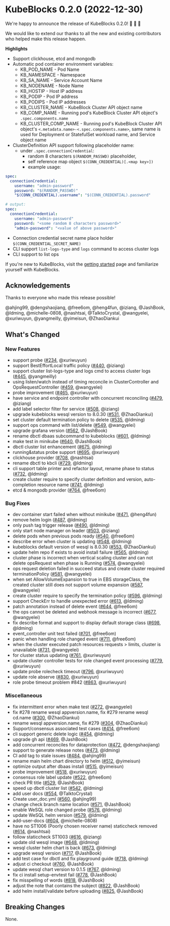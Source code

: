 # KubeBlocks 0.2.0 (2022-12-30)

We're happy to announce the release of KubeBlocks 0.2.0! 🚀 🎉 🎈

We would like to extend our thanks to all the new and existing contributors who helped make this release happen.

**Highlights**

* Support clickhouse, etcd and mongodb
* Automatic pod container environment variables:
  * KB_POD_NAME - Pod Name
  * KB_NAMESPACE - Namespace
  * KB_SA_NAME - Service Account Name
  * KB_NODENAME - Node Name
  * KB_HOSTIP - Host IP address
  * KB_PODIP -  Pod IP address
  * KB_PODIPS - Pod IP addresses
  * KB_CLUSTER_NAME - KubeBlock Cluster API object name
  * KB_COMP_NAME - Running pod's KubeBlock Cluster API object's `.spec.components.name`
  * KB_CLUSTER_COMP_NAME - Running pod's KubeBlock Cluster API object's `<.metadata.name>-<.spec.components.name>`, same name is used for Deployment or StatefulSet workload name, and Service object name
* ClusterDefinition API support following placeholder name:
  * under `.spec.connectionCredential`:
    * random 8 characters `$(RANDOM_PASSWD)` placeholder, 
    * self reference map object `$(CONN_CREDENTIAL)[.<map key>])`
    * example usage:
  
```yaml
spec:
  connectionCredential:
    username: "admin-password" 
    password: "$(RANDOM_PASSWD)"
    "$(CONN_CREDENTIAL).username": "$(CONN_CREDENTIAL).password"

# output:
spec:
  connectionCredential:
    username: "admin-password" 
    password: "<some random 8 characters password>"
    "admin-password": "<value of above password>"
```

  * Connection credential secret name place holder `$(CONN_CREDENTIAL_SECRET_NAME)`
  * CLI support `list-logs-type` and `logs` command to access cluster logs
  * CLI support to list ops

If you're new to KubeBlocks, visit the [getting started](https://kubeblocks.io) page and
familiarize yourself with KubeBlocks.

## Acknowledgements

Thanks to everyone who made this release possible!

@ahjing99, @dengshaojiang, @free6om, @heng4fun, @iziang, @JashBook, @ldming, @michelle-0808, @nashtsai, @TalktoCrystal, @wangyelei, @xuriwuyun, @yangmeilly, @yimeisun, @ZhaoDiankui

## What's Changed

### New Features
-  support probe ([#234](https://github.com/apecloud/kubeblocks/pull/234), @xuriwuyun)
-  support BestEffortLocal traffic policy ([#440](https://github.com/apecloud/kubeblocks/pull/440), @iziang)
-  support cluster list-logs-type and logs cmd to access cluster logs ([#445](https://github.com/apecloud/kubeblocks/pull/445), @yangmeilly)
-  using listen/watch instead of timing reconcile in ClusterController and OpsRequestController ([#459](https://github.com/apecloud/kubeblocks/pull/459), @wangyelei)
-  probe improvement ([#465](https://github.com/apecloud/kubeblocks/pull/465), @xuriwuyun)
-  have service and endpoint controller with concurrent reconciling ([#479](https://github.com/apecloud/kubeblocks/pull/479), @iziang)
-  add label selector filter for service ([#508](https://github.com/apecloud/kubeblocks/pull/508), @iziang)
-  upgrade kubeblocks wesql version to 8.0.30 ([#531](https://github.com/apecloud/kubeblocks/pull/531), @ZhaoDiankui)
-  set cluster default termination policy to delete ([#535](https://github.com/apecloud/kubeblocks/pull/535), @ldming)
-  support ops command with list/delete  ([#549](https://github.com/apecloud/kubeblocks/pull/549), @wangyelei)
-  upgrade grafana version ([#562](https://github.com/apecloud/kubeblocks/pull/562), @JashBook)
-  rename dbctl dbaas subcommand to kubeblocks ([#601](https://github.com/apecloud/kubeblocks/pull/601), @ldming)
-  make test in minikube ([#640](https://github.com/apecloud/kubeblocks/pull/640), @JashBook)
-  dbctl cluster list enhancement ([#675](https://github.com/apecloud/kubeblocks/pull/675), @ldming)
-  running&status probe support ([#695](https://github.com/apecloud/kubeblocks/pull/695), @xuriwuyun)
-  clickhouse provider ([#708](https://github.com/apecloud/kubeblocks/pull/708), @nashtsai)
-  rename dbctl to kbcli ([#729](https://github.com/apecloud/kubeblocks/pull/729), @ldming)
-  cli support table printer and refactor layout, rename phase to status ([#732](https://github.com/apecloud/kubeblocks/pull/732), @ldming)
-  create cluster require to specify cluster definition and version, auto-completion resource name ([#741](https://github.com/apecloud/kubeblocks/pull/741), @ldming)
-  etcd & mongodb provider ([#764](https://github.com/apecloud/kubeblocks/pull/764), @free6om)

### Bug Fixes
-  dev container start failed when without minikube ([#471](https://github.com/apecloud/kubeblocks/pull/471), @heng4fun)
-  remove helm login ([#487](https://github.com/apecloud/kubeblocks/pull/487), @ldming)
-  only push tag trigger release ([#490](https://github.com/apecloud/kubeblocks/pull/490), @ldming)
-  only start node manager on leader ([#503](https://github.com/apecloud/kubeblocks/pull/503), @iziang)
-  delete pods when previous pods ready ([#540](https://github.com/apecloud/kubeblocks/pull/540), @free6om)
-  describe error when cluster is updating ([#548](https://github.com/apecloud/kubeblocks/pull/548), @ldming)
-  kubeblocks default version of wesql is 8.0.30 ([#553](https://github.com/apecloud/kubeblocks/pull/553), @ZhaoDiankui)
-  update helm repo if exists to avoid install failure ([#565](https://github.com/apecloud/kubeblocks/pull/565), @ldming)
-  cluster phase is incorrect when vertical scaling cluster and can not delete opsRequest when phase is Running ([#574](https://github.com/apecloud/kubeblocks/pull/574), @wangyelei)
-  ops request deletion failed in succeed status and create cluster required terminationPolicy ([#581](https://github.com/apecloud/kubeblocks/pull/581), @wangyelei)
-  when set AllowVolumeExpansion to true in EBS storageClass, the created cluster still does not support volume expansion ([#587](https://github.com/apecloud/kubeblocks/pull/587), @wangyelei)
-  create cluster require to specify the termination policy ([#596](https://github.com/apecloud/kubeblocks/pull/596), @ldming)
-  support CheckErr to handle unexpected error ([#613](https://github.com/apecloud/kubeblocks/pull/613), @ldming)
-  patch annotation instead of delete event ([#644](https://github.com/apecloud/kubeblocks/pull/644), @free6om)
-  the ops cannot be deleted  and webhook message is incorrect  ([#677](https://github.com/apecloud/kubeblocks/pull/677), @wangyelei)
-  fix describe format and support to display default storage class ([#698](https://github.com/apecloud/kubeblocks/pull/698), @ldming)
-  event_controller unit test failed ([#701](https://github.com/apecloud/kubeblocks/pull/701), @free6om)
-  panic when handling role changed event ([#711](https://github.com/apecloud/kubeblocks/pull/711), @free6om)
-  when the cluster executed patch resources requests > limits, cluster is unavailable ([#731](https://github.com/apecloud/kubeblocks/pull/731), @wangyelei)
-  for cluster status updating ([#761](https://github.com/apecloud/kubeblocks/pull/761), @xuriwuyun)
-  update cluster controller tests for role changed event processing ([#779](https://github.com/apecloud/kubeblocks/pull/779), @xuriwuyun)
-  update probe rolecheck timeout ([#796](https://github.com/apecloud/kubeblocks/pull/796), @xuriwuyun)
-  update role abserve ([#830](https://github.com/apecloud/kubeblocks/pull/830), @xuriwuyun)
-  role probe timeout problem #842 ([#863](https://github.com/apecloud/kubeblocks/pull/863), @xuriwuyun)

### Miscellaneous
-  fix intermittent error when make test ([#272](https://github.com/apecloud/kubeblocks/pull/272), @wangyelei)
-  fix #278 rename wesql appversion.name, fix #279 rename wesql cd.name ([#300](https://github.com/apecloud/kubeblocks/pull/300), @ZhaoDiankui)
-  rename wesql appversion.name, fix #279 ([#304](https://github.com/apecloud/kubeblocks/pull/304), @ZhaoDiankui)
-  Support/consensus associated test cases ([#414](https://github.com/apecloud/kubeblocks/pull/414), @free6om)
-  cli support generic delete logic ([#454](https://github.com/apecloud/kubeblocks/pull/454), @ldming)
-  upgrade gh api ([#469](https://github.com/apecloud/kubeblocks/pull/469), @JashBook)
-  add concurrent reconciles for dataprotection ([#472](https://github.com/apecloud/kubeblocks/pull/472), @dengshaojiang)
-  support to generate release notes ([#473](https://github.com/apecloud/kubeblocks/pull/473), @ldming)
-  CI add tag to stale issues ([#484](https://github.com/apecloud/kubeblocks/pull/484), @ahjing99)
-  rename main helm chart directory to helm ([#512](https://github.com/apecloud/kubeblocks/pull/512), @yimeisun)
-  optimize output after dbaas install ([#515](https://github.com/apecloud/kubeblocks/pull/515), @yimeisun)
-  probe improvement ([#518](https://github.com/apecloud/kubeblocks/pull/518), @xuriwuyun)
-  consensus role label update ([#522](https://github.com/apecloud/kubeblocks/pull/522), @free6om)
-  check PR title ([#529](https://github.com/apecloud/kubeblocks/pull/529), @JashBook)
-  speed up dbctl cluster list ([#542](https://github.com/apecloud/kubeblocks/pull/542), @ldming)
-  add user docs ([#554](https://github.com/apecloud/kubeblocks/pull/554), @TalktoCrystal)
-  Create user_doc.yml ([#560](https://github.com/apecloud/kubeblocks/pull/560), @ahjing99)
-  change check branch name location ([#571](https://github.com/apecloud/kubeblocks/pull/571), @JashBook)
-  enable WeSQL role changed probe ([#576](https://github.com/apecloud/kubeblocks/pull/576), @ldming)
-  update WeSQL helm version ([#579](https://github.com/apecloud/kubeblocks/pull/579), @ldming)
-  add-user-docs ([#604](https://github.com/apecloud/kubeblocks/pull/604), @michelle-0808)
-  have no ST1006 (Poorly chosen receiver name) staticcheck removed ([#614](https://github.com/apecloud/kubeblocks/pull/614), @nashtsai)
-  follow staticcheck ST1003 ([#616](https://github.com/apecloud/kubeblocks/pull/616), @iziang)
-  update old wesql image ([#648](https://github.com/apecloud/kubeblocks/pull/648), @ldming)
-  wesql cluster helm chart is back ([#673](https://github.com/apecloud/kubeblocks/pull/673), @ldming)
-  upgrade wesql version ([#717](https://github.com/apecloud/kubeblocks/pull/717), @JashBook)
-  add test case for dbctl and fix playground guide ([#718](https://github.com/apecloud/kubeblocks/pull/718), @ldming)
-  adjust ci checkout ([#760](https://github.com/apecloud/kubeblocks/pull/760), @JashBook)
-  update wesql chart version to 0.1.5 ([#767](https://github.com/apecloud/kubeblocks/pull/767), @ldming)
-  fix ci install setup-envtest fail ([#778](https://github.com/apecloud/kubeblocks/pull/778), @JashBook)
-  fix misspelling of words ([#818](https://github.com/apecloud/kubeblocks/pull/818), @JashBook)
-  adjust the note that contains the subject ([#822](https://github.com/apecloud/kubeblocks/pull/822), @JashBook)
-  add helm install/validate before uploading ([#825](https://github.com/apecloud/kubeblocks/pull/825), @JashBook)

## Breaking Changes

None.
